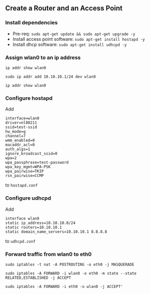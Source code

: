 ## Create a Router and an Access Point

### Install dependencies
- Pre-req: `sudo apt-get update && sudo apt-get upgrade -y`
- Install access point software: `sudo apt-get install hostapd -y`
- Install dhcp software: `sudo apt-get install udhcpd -y`

### Assign wlan0 to an ip address
`ip addr show wlan0`

`sudo ip addr add 10.10.10.1/24 dev wlan0`

`ip addr show wlan0`

### Configure hostapd
Add
```
interface=wlan0
driver=nl80211
ssid=test-ssid
hw_mode=g
channel=7
wmm_enabled=0
macaddr_acl=0
auth_algs=1
ignore_broadcast_ssid=0
wpa=2
wpa_passphrase=test-password
wpa_key_mgmt=WPA-PSK
wpa_pairwise=TKIP
rsn_pairwise=CCMP
```
to `hostapd.conf`

### Configure udhcpd
Add
```
interface wlan0
static ip_address=10.10.10.0/24
static routers=10.10.10.1
static domain_name_servers=10.10.10.1 8.8.8.8
```
to `udhcpd.conf`

### Forward traffic from wlan0 to eth0
`sudo iptables -t nat -A POSTROUTING -o eth0 -j MASQUERADE`

`sudo iptables -A FORWARD -i wlan0 -o eth0 -m state --state RELATED,ESTABLISHED -j ACCEPT`

`sudo iptables -A FORWARD -i eth0 -o wlan0 -j ACCEPT'`
